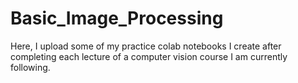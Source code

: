 # Basic_Image_Processing

Here, I upload some of my practice colab notebooks I create 
after completing each lecture of a computer vision course I am currently following.
